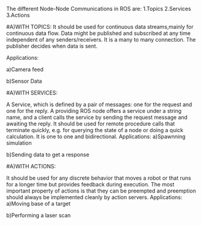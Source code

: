 The different Node-Node Communications in ROS are:
1.Topics
2.Services 
3.Actions

#A)WITH TOPICS:
It should be used  for continuous data streams,mainly for continuous data flow. Data might be published and subscribed at any time independent of any senders/receivers. It is a many to many connection.  The publisher decides when data is sent.

Applications:

a)Camera feed

b)Sensor Data



#A)WITH SERVICES:

A Service, which is defined by a pair of messages: one for the request and one for the reply. A providing ROS node offers a service under a string name, and a client calls the service by sending the request message and awaiting the reply.
It should be used for remote procedure calls that terminate quickly, e.g. for querying the state of a node or doing a quick calculation.
It is one to one and bidirectional.
Applications:
a)Spawnning simulation

b)Sending data to get a response


#A)WITH ACTIONS:

It should be used for any discrete behavior that moves a robot or that runs for a longer time but provides feedback during execution.
The most important property of actions is that they can be preempted and preemption should always be implemented cleanly by action servers.
Applications:
a)Moving base of a target

b)Performing a laser scan
